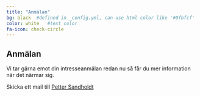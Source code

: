 ```yaml
---
title: "Anmälan"
bg: black  #defined in _config.yml, can use html color like '#0fbfcf'
color: white   #text color
fa-icon: check-circle
---
```


## Anmälan

Vi tar gärna emot din intresseanmälan redan nu så får du mer information när det närmar sig.

Skicka ett mail till <a href="mailto:petter@sandholdt.se">Petter Sandholdt</a>
